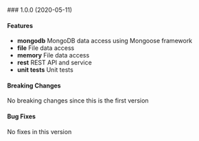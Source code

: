 <a name="1.0.0"></a> ### 1.0.0 (2020-05-11)

#### Features
* **mongodb** MongoDB data access using Mongoose framework
* **file** File data access 
* **memory** File data access 
* **rest** REST API and service
* **unit tests** Unit tests

#### Breaking Changes
No breaking changes since this is the first version

#### Bug Fixes
No fixes in this version

